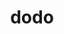 ---
layout: smileys&emotion
title: dodo
emoji: dodo
permalink: 🦤.html
image: assets/img/3moji/dodo.png
---